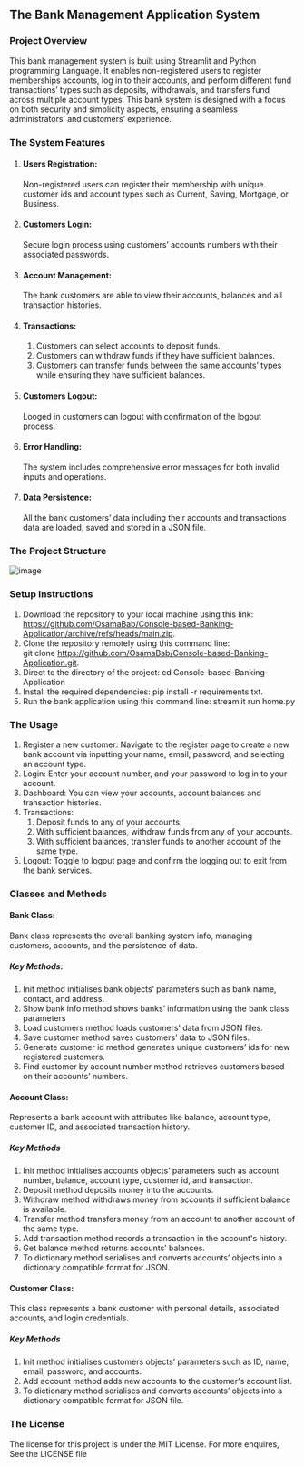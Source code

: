 ## The Bank Management Application System
### Project Overview
This bank management system is built using Streamlit and Python programming Language. It enables non-registered users to register memberships accounts, log in to their accounts, and perform different fund transactions’ types such as deposits, withdrawals, and transfers fund across multiple account types. This bank system is designed with a focus on both security and simplicity aspects, ensuring a seamless administrators’ and customers’ experience.
### The System Features
1. #### Users Registration:
    Non-registered users can register their membership with unique customer ids and account types such as Current, Saving, Mortgage, or Business.
2. #### Customers Login:
    Secure login process using customers’ accounts numbers with their associated passwords.
3. #### Account Management:
    The bank customers are able to view their accounts, balances and all transaction histories.
4. #### Transactions:
    1. Customers can select accounts to deposit funds.
    2. Customers can withdraw funds if they have sufficient balances.
    3. Customers can transfer funds between the same accounts’ types while ensuring they have sufficient balances.
5. #### Customers Logout:
    Looged in customers can logout with confirmation of the logout process. 
6. #### Error Handling:
    The system includes comprehensive error messages for both invalid inputs and operations.
7. #### Data Persistence:
    All the bank customers’ data including their accounts and transactions data are loaded, saved and stored in a JSON file.
### The Project Structure
![image](https://github.com/user-attachments/assets/e7d2af1e-926b-4df7-8f18-1e660d01334d)
### Setup Instructions
1. Download the repository to your local machine using this link:  
 https://github.com/OsamaBab/Console-based-Banking-Application/archive/refs/heads/main.zip.  
2. Clone the repository remotely using this command line:   
  git clone https://github.com/OsamaBab/Console-based-Banking-Application.git. 
3. Direct to the directory of the project: cd Console-based-Banking-Application
4. Install the required dependencies: pip install -r requirements.txt.
5. Run the bank application using this command line: streamlit run home.py
### The Usage 
1. Register a new customer: Navigate to the register page to create a new bank account via inputting your name, email, password, and selecting an account type.
2. Login: Enter your account number, and your password to log in to your account.
3. Dashboard: You can view your accounts, account balances and transaction histories.
4. Transactions:
    1. Deposit funds to any of your accounts.
    2. With sufficient balances, withdraw funds from any of your accounts.
    3. With sufficient balances, transfer funds to another account of the same type.
5. Logout: Toggle to logout page and confirm the logging out to exit from the bank services.
### Classes and Methods
#### Bank Class:
Bank class represents the overall banking system info, managing customers, accounts, and the persistence of data.
##### Key Methods:
1. Init method initialises bank objects’ parameters such as bank name, contact, and address.
2. Show bank info method shows banks’ information using the bank class parameters
3. Load customers method loads customers’ data from JSON files.
4. Save customer method saves customers’ data to JSON files.
5. Generate customer id method generates unique customers’ ids for new registered customers.
6. Find customer by account number method retrieves customers based on their accounts’ numbers.
#### Account Class:
Represents a bank account with attributes like balance, account type, customer ID, and associated transaction history.
##### Key Methods
1. Init method initialises accounts objects’ parameters such as account number, balance, account type, customer id, and transaction.
2. Deposit method deposits money into the accounts.
3. Withdraw method withdraws money from accounts if sufficient balance is available.
4. Transfer method transfers money from an account to another account of the same type.
5. Add transaction method records a transaction in the account's history.
6. Get balance method returns accounts’ balances.
7. To dictionary method serialises and converts accounts’ objects into a dictionary compatible format for JSON.
#### Customer Class:
This class represents a bank customer with personal details, associated accounts, and login credentials.
##### Key Methods
1. Init method initialises customers objects’ parameters such as ID, name, email, password, and accounts.
2. Add account method adds new accounts to the customer's account list.
3. To dictionary method serialises and converts accounts’ objects into a dictionary compatible format for JSON file.

### The License
The license for this project is under the MIT License. For more enquires, See the LICENSE file 

